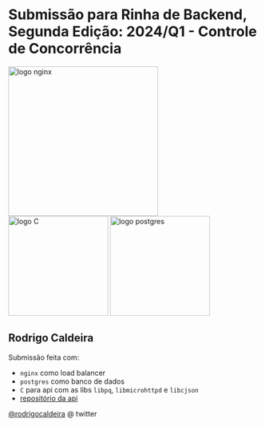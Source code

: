 # Submissão para Rinha de Backend, Segunda Edição: 2024/Q1 - Controle de Concorrência


<img src="https://upload.wikimedia.org/wikipedia/commons/c/c5/Nginx_logo.svg" alt="logo nginx" width="300" height="auto">
<br />
<img src="https://upload.wikimedia.org/wikipedia/commons/thumb/1/18/C_Programming_Language.svg/380px-C_Programming_Language.svg.png" alt="logo C" width="200" height="auto">
<img src="https://upload.wikimedia.org/wikipedia/commons/2/29/Postgresql_elephant.svg" alt="logo postgres" width="200" height="auto">


## Rodrigo Caldeira
Submissão feita com:
- `nginx` como load balancer
- `postgres` como banco de dados
- `C` para api com as libs `libpq`, `libmicrohttpd` e `libcjson`
- [repositório da api](https://github.com/rodrigocaldeira/rinha_backend_2024_q1_c)

[@rodrigocaldeira](https://twitter.com/rodrigocaldeira) @ twitter

